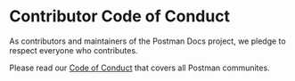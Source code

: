 # Contributor Code of Conduct

As contributors and maintainers of the Postman Docs project, we pledge to respect everyone who contributes.

Please read our [Code of Conduct](https://community.getpostman.com/t/postman-code-of-conduct/5 "Postman's Code of Conduct") that covers all Postman communites.
